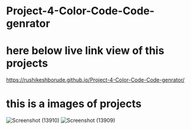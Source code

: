# Project-4-Color-Code-Code-genrator


# here below live link view of this projects
https://rushikeshborude.github.io/Project-4-Color-Code-Code-genrator/



# this is a images of projects 

![Screenshot (13910)](https://github.com/RushikeshBorude/Project-4-Color-Code-Code-genrator/assets/86228914/5313cffb-2474-4595-9674-a9a96356c842)
![Screenshot (13909)](https://github.com/RushikeshBorude/Project-4-Color-Code-Code-genrator/assets/86228914/a0af9361-dec8-4690-9f0b-252faf1a2cb6)
